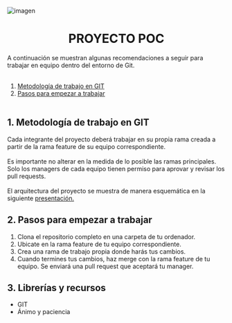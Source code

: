 ![imagen](https://github.com/marinagoju/POC_Project/blob/main/img/portada.jpg)
# <div align="center">**PROYECTO POC**</div>  
A continuación se muestran algunas recomendaciones a seguir para trabajar en equipo dentro del entorno de Git.
<br></br>
1. [Metodología de trabajo en GIT](#id1)
2. [Pasos para empezar a trabajar](#id2)
<br></br>


<div id='id1'/>
<h2>1. Metodología de trabajo en GIT</h2>
Cada integrante del proyecto deberá trabajar en su propia rama creada a partir de la rama feature de su equipo correspondiente.<br></br>
Es importante no alterar en la medida de lo posible las ramas principales. Solo los managers de cada equipo tienen permiso para aprovar y revisar los pull requests.<br></br>
El arquitectura del proyecto se muestra de manera esquemática en la siguiente <a href="https://www.canva.com/design/DAFhYwCbAUc/zCyCOnDnE4bRcMsFSLssvA/view?utm_content=DAFhYwCbAUc&utm_campaign=designshare&utm_medium=link&utm_source=publishsharelink">presentación.</a>

<div id='id2'/>
<h2> 2. Pasos para empezar a trabajar</h2>

1. Clona el repositorio completo en una carpeta de tu ordenador.
2. Ubicate en la rama feature de tu equipo correspondiente.
3. Crea una rama de trabajo propia donde harás tus cambios.
4. Cuando termines tus cambios, haz merge con la rama  feature de tu equipo. Se enviará una pull request que aceptará tu manager.


<div id='id5'/>
<h2>3. Librerías y recursos</h2>

- GIT
- Ánimo y paciencia
